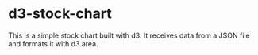 # d3-stock-chart
This is a simple stock chart built with d3. It receives data from a JSON file and formats it with d3.area.
